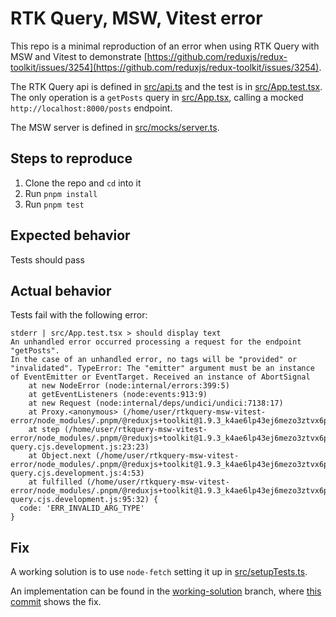 # RTK Query, MSW, Vitest error

This repo is a minimal reproduction of an error when using RTK Query with MSW and Vitest to demonstrate [https://github.com/reduxjs/redux-toolkit/issues/3254](https://github.com/reduxjs/redux-toolkit/issues/3254).

The RTK Query api is defined in [src/api.ts](src/api.ts) and the test is in [src/App.test.tsx](src/App.test.tsx). The only operation is a `getPosts` query in [src/App.tsx](src/App.tsx), calling a mocked `http://localhost:8000/posts` endpoint.

The MSW server is defined in [src/mocks/server.ts](src/mocks/server.ts).

## Steps to reproduce

1. Clone the repo and `cd` into it
2. Run `pnpm install`
3. Run `pnpm test`

## Expected behavior

Tests should pass

## Actual behavior

Tests fail with the following error:

```
stderr | src/App.test.tsx > should display text
An unhandled error occurred processing a request for the endpoint "getPosts".
In the case of an unhandled error, no tags will be "provided" or "invalidated". TypeError: The "emitter" argument must be an instance of EventEmitter or EventTarget. Received an instance of AbortSignal
    at new NodeError (node:internal/errors:399:5)
    at getEventListeners (node:events:913:9)
    at new Request (node:internal/deps/undici/undici:7138:17)
    at Proxy.<anonymous> (/home/user/rtkquery-msw-vitest-error/node_modules/.pnpm/@reduxjs+toolkit@1.9.3_k4ae6lp43ej6mezo3ztvx6pykq/node_modules/@reduxjs/toolkit/src/query/fetchBaseQuery.ts:267:21)
    at step (/home/user/rtkquery-msw-vitest-error/node_modules/.pnpm/@reduxjs+toolkit@1.9.3_k4ae6lp43ej6mezo3ztvx6pykq/node_modules/@reduxjs/toolkit/dist/query/rtk-query.cjs.development.js:23:23)
    at Object.next (/home/user/rtkquery-msw-vitest-error/node_modules/.pnpm/@reduxjs+toolkit@1.9.3_k4ae6lp43ej6mezo3ztvx6pykq/node_modules/@reduxjs/toolkit/dist/query/rtk-query.cjs.development.js:4:53)
    at fulfilled (/home/user/rtkquery-msw-vitest-error/node_modules/.pnpm/@reduxjs+toolkit@1.9.3_k4ae6lp43ej6mezo3ztvx6pykq/node_modules/@reduxjs/toolkit/dist/query/rtk-query.cjs.development.js:95:32) {
  code: 'ERR_INVALID_ARG_TYPE'
}
```

## Fix

A working solution is to use `node-fetch` setting it up in [src/setupTests.ts](https://github.com/oidualc/rtkquery-msw-vitest-error/blob/working-solution/src/setupTests.ts).

An implementation can be found in the [working-solution](https://github.com/oidualc/rtkquery-msw-vitest-error/tree/working-solution) branch, where [this commit](https://github.com/oidualc/rtkquery-msw-vitest-error/commit/c8a288fe07095b5d34e3e16d912b969d17925c21) shows the fix.